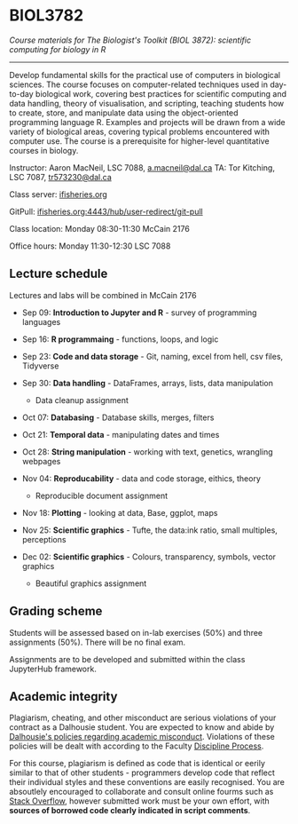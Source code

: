 # BIOL3782
*Course materials for The Biologist's Toolkit (BIOL 3872): scientific computing for biology in R*

---
Develop fundamental skills for the practical use of computers in biological sciences. The course focuses on computer-related techniques used in day-to-day biological work, covering best practices for scientific computing and data handling, theory of visualisation, and scripting, teaching students how to create, store, and manipulate data using the object-oriented programming language R. Examples and projects will be drawn from a wide variety of biological areas, covering typical problems encountered with computer use. The course is a prerequisite for higher-level quantitative courses in biology.

Instructor: Aaron MacNeil, LSC 7088, a.macneil@dal.ca
TA: Tor Kitching, LSC 7087, tr573230@dal.ca

Class server: [ifisheries.org](https://ifisheries.org:4443)

GitPull: [ifisheries.org:4443/hub/user-redirect/git-pull](https://ifisheries.org:4443/hub/user-redirect/git-pull?repo=https%3A%2F%2Fgithub.com%2Fmamacneil%2FBIOL3782&app=notebook)

Class location: Monday 08:30-11:30 McCain 2176 

Office hours: Monday 11:30-12:30 LSC 7088



## Lecture schedule

Lectures and labs will be combined in McCain 2176

+ Sep 09: **Introduction to Jupyter and R** - survey of programming languages
+ Sep 16: **R programmaing** - functions, loops, and logic
+ Sep 23: **Code and data storage** - Git, naming, excel from hell, csv files, Tidyverse 
+ Sep 30: **Data handling** - DataFrames, arrays, lists, data manipulation

    - Data cleanup assignment

+ Oct 07: **Databasing** - Database skills, merges, filters
+ Oct 21: **Temporal data** - manipulating dates and times
+ Oct 28: **String manipulation** - working with text, genetics, wrangling webpages    
+ Nov 04: **Reproducability** - data and code storage, eithics, theory

    - Reproducible document assignment
    
+ Nov 18: **Plotting** - looking at data, Base, ggplot, maps
+ Nov 25: **Scientific graphics** - Tufte, the data:ink ratio, small multiples, perceptions
+ Dec 02: **Scientific graphics** - Colours, transparency, symbols, vector graphics

    - Beautiful graphics assignment
    
    
## Grading scheme

Students will be assessed based on in-lab exercises (50%) and three assignments (50%). There will be no final exam.

Assignments are to be developed and submitted within the class JupyterHub framework.


## Academic integrity

Plagiarism, cheating, and other misconduct are serious violations of your contract as a Dalhousie student. You are expected to know and abide by [Dalhousie's policies regarding academic misconduct](https://www.dal.ca/dept/university_secretariat/academic-integrity.html). Violations of these policies will be dealt with according to the Faculty [Discipline Process](https://www.dal.ca/content/dam/dalhousie/pdf/dept/university_secretariat/FacultyDisciplineProcedures_Jun2016.pdf).

For this course, plagiarism is defined as code that is identical or eerily similar to that of other students - programmers develop code that reflect their individual styles and these conventions are easily recognised. You are absoutlely encouraged to collaborate and consult online fourms such as [Stack Overflow](https://stackoverflow.com/), however submitted work must be your own effort, with **sources of borrowed code clearly indicated in script comments**.



